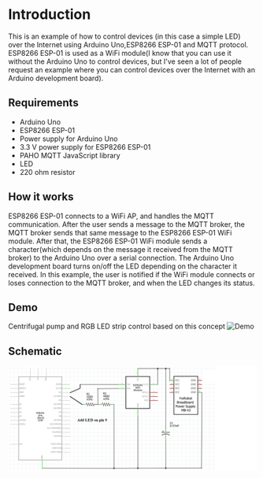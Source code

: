 # Introduction
This is an example of how to control devices (in this case a simple LED) over the Internet using Arduino Uno,ESP8266 ESP-01 and MQTT protocol. ESP8266 ESP-01 is used as a WiFi module(I know that you can use it without the Arduino Uno to control devices, but I've seen a lot of people request an example where you can control devices over the Internet with an Arduino development board).

## Requirements
- Arduino Uno
- ESP8266 ESP-01
- Power supply for Arduino Uno
- 3.3 V power supply for ESP8266 ESP-01
- PAHO MQTT JavaScript library
- LED
- 220 ohm resistor

## How it works
ESP8266 ESP-01 connects to a WiFi AP, and handles the MQTT communication. After the user sends a message to the MQTT broker, the MQTT broker sends that same message to the ESP8266 ESP-01 WiFi module. After that, the ESP8266 ESP-01 WiFi module sends a character(which depends on the message it received from the MQTT broker) to the Arduino Uno over a serial connection. The Arduino Uno development board turns on/off the LED depending on the character it received. In this example, the user is notified if the WiFi module connects or loses connection to the MQTT broker, and when the LED changes its status.

## Demo
Centrifugal pump and RGB LED strip control based on this concept
![Demo](img/demo.gif)

## Schematic

![Schematic](img/schematic.png)
